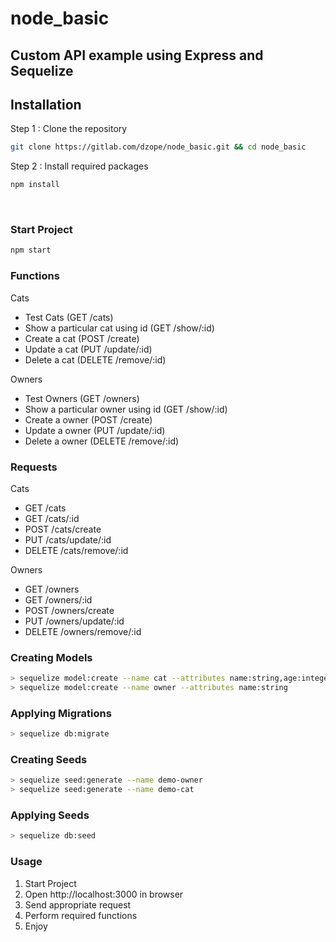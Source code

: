 # node_basic

## Custom API example using Express and Sequelize

## Installation 
Step 1 : Clone the repository
```zsh
git clone https://gitlab.com/dzope/node_basic.git && cd node_basic
```
Step 2 : Install required packages
```Javascript
npm install 
```
<br>

### Start Project
```Javascript
npm start
```

### Functions
Cats
* Test Cats (GET /cats)
* Show a particular cat using id (GET /show/:id)
* Create a cat (POST /create)
* Update a cat (PUT /update/:id)
* Delete a cat (DELETE /remove/:id)

Owners
* Test Owners (GET /owners)
* Show a particular owner using id (GET /show/:id)
* Create a owner (POST /create)
* Update a owner (PUT /update/:id)
* Delete a owner (DELETE /remove/:id)

### Requests
Cats
* GET /cats
* GET /cats/:id
* POST /cats/create
* PUT /cats/update/:id
* DELETE /cats/remove/:id

Owners
* GET /owners
* GET /owners/:id
* POST /owners/create
* PUT /owners/update/:id
* DELETE /owners/remove/:id

### Creating Models
```bash
> sequelize model:create --name cat --attributes name:string,age:integer
> sequelize model:create --name owner --attributes name:string
```
### Applying Migrations
```bash
> sequelize db:migrate
```
### Creating Seeds
```bash
> sequelize seed:generate --name demo-owner
> sequelize seed:generate --name demo-cat
```
### Applying Seeds
```bash
> sequelize db:seed
```
### Usage
1. Start Project
2. Open http://localhost:3000 in browser
3. Send appropriate request
4. Perform required functions
5. Enjoy
